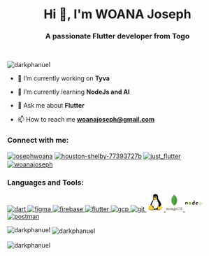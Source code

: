 <h1 align="center">Hi 👋, I'm WOANA Joseph</h1>
<h3 align="center">A passionate Flutter developer from Togo</h3>
<img align="right alt="Coding" width="400" scr ="https://cdn.dribbble.com/users/4055494/screenshots/15215756/media/d2b66c4ca0192aa26d103448b3d1518b.gif">
<p align="left"> <img src="https://komarev.com/ghpvc/?username=darkphanuel&label=Profile%20views&color=0e75b6&style=flat" alt="darkphanuel" /> </p>


- 🔭 I’m currently working on **Tyva**

- 🌱 I’m currently learning **NodeJs and AI**

- 💬 Ask me about **Flutter**

- 📫 How to reach me **woanajoseph@gmail.com**

<h3 align="left">Connect with me:</h3>
<p align="left">
<a href="https://twitter.com/josephwoana" target="blank"><img align="center" src="https://raw.githubusercontent.com/rahuldkjain/github-profile-readme-generator/master/src/images/icons/Social/twitter.svg" alt="josephwoana" height="30" width="40" /></a>
<a href="https://linkedin.com/in/houston-shelby-77393727b" target="blank"><img align="center" src="https://raw.githubusercontent.com/rahuldkjain/github-profile-readme-generator/master/src/images/icons/Social/linked-in-alt.svg" alt="houston-shelby-77393727b" height="30" width="40" /></a>
<a href="https://instagram.com/just_flutter" target="blank"><img align="center" src="https://raw.githubusercontent.com/rahuldkjain/github-profile-readme-generator/master/src/images/icons/Social/instagram.svg" alt="just_flutter" height="30" width="40" /></a>
<a href="https://www.youtube.com/c/woanajoseph" target="blank"><img align="center" src="https://raw.githubusercontent.com/rahuldkjain/github-profile-readme-generator/master/src/images/icons/Social/youtube.svg" alt="woanajoseph" height="30" width="40" /></a>
</p>

<h3 align="left">Languages and Tools:</h3>
<p align="left"> <a href="https://dart.dev" target="_blank" rel="noreferrer"> <img src="https://www.vectorlogo.zone/logos/dartlang/dartlang-icon.svg" alt="dart" width="40" height="40"/> </a> <a href="https://www.figma.com/" target="_blank" rel="noreferrer"> <img src="https://www.vectorlogo.zone/logos/figma/figma-icon.svg" alt="figma" width="40" height="40"/> </a> <a href="https://firebase.google.com/" target="_blank" rel="noreferrer"> <img src="https://www.vectorlogo.zone/logos/firebase/firebase-icon.svg" alt="firebase" width="40" height="40"/> </a> <a href="https://flutter.dev" target="_blank" rel="noreferrer"> <img src="https://www.vectorlogo.zone/logos/flutterio/flutterio-icon.svg" alt="flutter" width="40" height="40"/> </a> <a href="https://cloud.google.com" target="_blank" rel="noreferrer"> <img src="https://www.vectorlogo.zone/logos/google_cloud/google_cloud-icon.svg" alt="gcp" width="40" height="40"/> </a> <a href="https://git-scm.com/" target="_blank" rel="noreferrer"> <img src="https://www.vectorlogo.zone/logos/git-scm/git-scm-icon.svg" alt="git" width="40" height="40"/> </a> <a href="https://www.linux.org/" target="_blank" rel="noreferrer"> <img src="https://raw.githubusercontent.com/devicons/devicon/master/icons/linux/linux-original.svg" alt="linux" width="40" height="40"/> </a> <a href="https://www.mongodb.com/" target="_blank" rel="noreferrer"> <img src="https://raw.githubusercontent.com/devicons/devicon/master/icons/mongodb/mongodb-original-wordmark.svg" alt="mongodb" width="40" height="40"/> </a> <a href="https://nodejs.org" target="_blank" rel="noreferrer"> <img src="https://raw.githubusercontent.com/devicons/devicon/master/icons/nodejs/nodejs-original-wordmark.svg" alt="nodejs" width="40" height="40"/> </a> <a href="https://postman.com" target="_blank" rel="noreferrer"> <img src="https://www.vectorlogo.zone/logos/getpostman/getpostman-icon.svg" alt="postman" width="40" height="40"/> </a> </p>

<p><img align="left" src="https://github-readme-stats.vercel.app/api/top-langs?username=darkphanuel&show_icons=true&locale=en&layout=compact" alt="darkphanuel" /></p>

<p>&nbsp;<img align="center" src="https://github-readme-stats.vercel.app/api?username=darkphanuel&show_icons=true&locale=en" alt="darkphanuel" /></p>

<p><img align="center" src="https://github-readme-streak-stats.herokuapp.com/?user=darkphanuel&" alt="darkphanuel" /></p>
